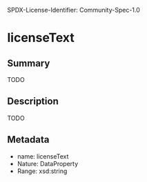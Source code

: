 SPDX-License-Identifier: Community-Spec-1.0

# licenseText

## Summary

TODO

## Description

TODO

## Metadata

- name: licenseText
- Nature: DataProperty
- Range: xsd:string
